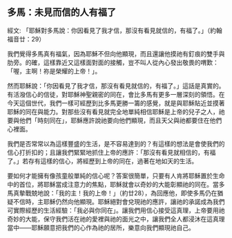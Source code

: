 ## 多馬：未見而信的人有福了 ##

經文: 「耶穌對多馬說：你因看見了我才信，那沒有看見就信的，有福了。」（約翰福音廿：29）



我們覺得多馬真有福氣，因為耶穌不但向他顯現，而且還讓他摸祂有釘痕的雙手與肋旁。的確，這樣靠近又這樣面對面的接觸，豈不叫人從內心發出敬畏的喟歎：「喔，主啊！祢是榮耀的上帝！」。

然而耶穌說：「你因看見了我才信，那沒有看見就信的，有福了。」這話是真實的。有活潑信心的信徒，對耶穌神聖親密的同在，會比多馬有更多一層深刻的領悟。在今天這個世代，我們一樣可經歷到比多馬更勝一籌的感覺，就是與耶穌貼近並摸著耶穌的同在與能力。對那些沒有看見就完全地單純相信耶穌是上帝的兒子之人，祂要與他們「時刻同在」，耶穌應許說祂要向他們顯現，而且天父與祂都要住在他們心裡面。

我們是否常常以為這樣豐盛的生活，是不容易達到的？有這樣的想法是會使我們的信心打折扣的；且讓我們緊緊地抓住上帝的應許：「那沒有看見就相信的，有福了。」若存有這樣的信心，將經歷到上帝的同在，過著在地如天的生活。

要如何才能擁有像孩童般單純的信心呢？答案很簡單，只要有人肯將耶穌置於生命中的首位，將耶穌當成注意力的焦點，耶穌就會以奇妙的大能彰顯祂的同在。當多馬真摰戰兢地說：「我的主！我的上帝！」（約廿28），為回應他，即使多馬仍在猶疑不信時，主耶穌仍然向他顯現。耶穌絕對會兌現祂的應許，讓祂的承諾成為我們可實際經歷的生活經驗：「我必與你同在」。讓我們用信心接受這真理，上帝要用祂奇妙的大能，保守我們活在祂的愛裡與祂的面光之中，讓我們全人都浸沐在這真理當中——耶穌願意把我們的心作為祂的居所，樂意向我們顯現祂自己。
